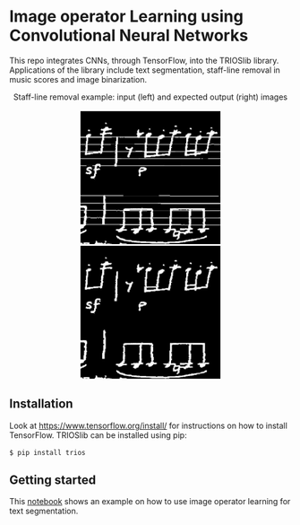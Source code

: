 # Image operator Learning using Convolutional Neural Networks
 
This repo integrates CNNs, through TensorFlow, into the TRIOSlib library. Applications of the library include text segmentation, staff-line removal in music scores and image binarization.

<p align="center">
  Staff-line removal example: input (left) and expected output (right) images
 <br> <br>
 
  <img src="images/input.jpg" width="250" hspace="40"/>
  <img src="images/output.jpg" width="250"/>
 </p>


## Installation
Look at https://www.tensorflow.org/install/ for instructions on how to install TensorFlow. 
TRIOSlib can be installed using pip:

```
$ pip install trios
```

## Getting started
This [notebook](./cnn_trioslib.ipynb) shows an example on how to use image operator learning for text segmentation.
